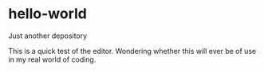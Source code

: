 # hello-world
Just another depository

This is a quick test of the editor.  Wondering whether this will ever be of use in my real world of coding.
